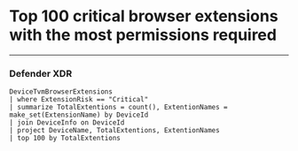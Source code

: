 # Top 100 critical browser extensions with the most permissions required
----
### Defender XDR
```
DeviceTvmBrowserExtensions
| where ExtensionRisk == "Critical"
| summarize TotalExtentions = count(), ExtentionNames = make_set(ExtensionName) by DeviceId
| join DeviceInfo on DeviceId
| project DeviceName, TotalExtentions, ExtentionNames
| top 100 by TotalExtentions
```


